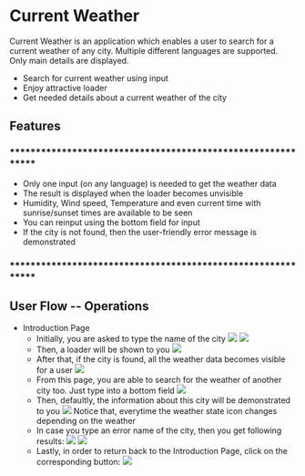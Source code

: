 # Current Weather

 
Current Weather is an application which enables a user to search for a current weather of any city. Multiple different languages are supported. Only main details are displayed.

- Search for current weather using input
- Enjoy attractive loader 
- Get needed details about a current weather of the city

## Features

### ************************************************************
- Only one input (on any language) is needed to get the weather data
- The result is displayed when the loader becomes unvisible
- Humidity, Wind speed, Temperature and even current time with sunrise/sunset times are available to be seen
- You can reinput using the bottom field for input
- If the city is not found, then the user-friendly error message is demonstrated

### ************************************************************
## User Flow -- Operations
- Introduction Page
    - Initially, you are asked to type the name of the city
    ![](https://i.ibb.co/HtRdH2D/Screenshot-1.png)
    ![](https://i.ibb.co/HqgRxz6/Screenshot-2.png)
    - Then, a loader will be shown to you
    ![](https://i.ibb.co/M1D4SGq/Screenshot-3.png)
    - After that, if the city is found, all the weather data becomes visible for a user
    ![](https://i.ibb.co/TLWTWn1/Screenshot-6.png)
    - From this page, you are able to search for the weather of another city too. Just type into a bottom field
    ![](https://i.ibb.co/jGxSHgp/Screenshot-8.png)
    - Then, defaultly, the information about this city will be demonstrated to you
    ![](https://i.ibb.co/Q8z8q5x/Screenshot-9.png)
    Notice that, everytime the weather state icon changes depending on the weather
    - In case you type an error name of the city, then you get following results:
    ![](https://i.ibb.co/SRwsfDn/Screenshot-10.png)
    ![](https://i.ibb.co/nfBySNt/Screenshot-11.png)
    - Lastly, in order to return back to the Introduction Page, click on the corresponding button:
    ![](https://i.ibb.co/G7fDPP6/Screenshot-12.png)
